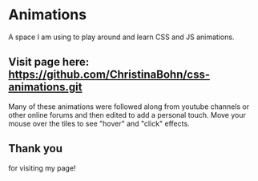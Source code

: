 # Animations
A space I am using to play around and learn CSS and JS animations.

## Visit page here: https://github.com/ChristinaBohn/css-animations.git
Many of these animations were followed along from youtube channels or other online forums and then edited to add a personal touch. Move your mouse over the tiles to see "hover" and "click" effects.

## Thank you
for visiting my page!